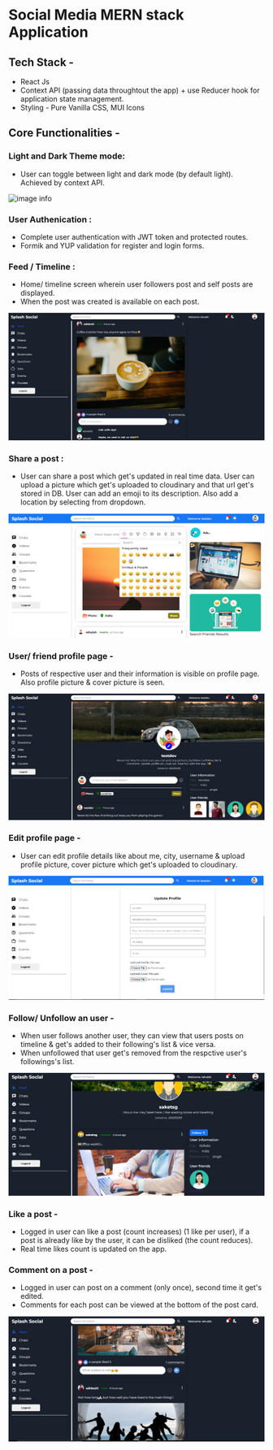 # Social Media MERN stack Application

## Tech Stack -

- React Js
- Context API (passing data throughtout the app) + use Reducer hook for application state management.
- Styling - Pure Vanilla CSS, MUI Icons

## Core Functionalities -

### Light and Dark Theme mode:

- User can toggle between light and dark mode (by default light). Achieved by context API.

![image info](./src/assets/readmeImages/Hnet-image.gif)

### User Authenication :

- Complete user authentication with JWT token and protected routes.
- Formik and YUP validation for register and login forms.

### Feed / Timeline :

- Home/ timeline screen wherein user followers post and self posts are displayed.
- When the post was created is available on each post.

![image info](./src/assets/readmeImages/8.png)

### Share a post :

- User can share a post which get's updated in real time data. User can upload a picture which get's uploaded to cloudinary and that url get's stored in DB. User can add an emoji to its description. Also add a location by selecting from dropdown.

![image info](./src/assets/readmeImages/1.png)

### User/ friend profile page -

- Posts of respective user and their information is visible on profile page. Also profile picture & cover picture is seen.

![image info](./src/assets/readmeImages/9.png)

### Edit profile page -

- User can edit profile details like about me, city, username & upload profile picture, cover picture which get's uploaded to cloudinary.

![image info](./src/assets/readmeImages/4.png)

### Follow/ Unfollow an user -

- When user follows another user, they can view that users posts on timeline & get's added to their following's list & vice versa.
- When unfollowed that user get's removed from the respctive user's followings's list.

![image info](./src/assets/readmeImages/6.png)

### Like a post -

- Logged in user can like a post (count increases) (1 like per user), if a post is already like by the user, it can be disliked (the count reduces).
- Real time likes count is updated on the app.

### Comment on a post -

- Logged in user can post on a comment (only once), second time it get's edited.
- Comments for each post can be viewed at the bottom of the post card.

![image info](./src/assets/readmeImages/5.png)
